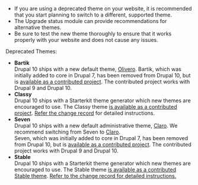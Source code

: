 * If you are using a deprecated theme on your website, it is recommended that you start planning to switch to a different, supported theme.
* The Upgrade status module can provide recommendations for alternative themes.
* Be sure to test the new theme thoroughly to ensure that it works properly with your website and does not cause any issues.

Deprecated Themes:

* **Bartik**  
 Drupal 10 ships with a new default theme, [Olivero](https://www.drupal.org/docs/core-modules-and-themes/core-themes/olivero). Bartik, which was initially added to core in Drupal 7, has been removed from Drupal 10, but is [available as a contributed project](https://www.drupal.org/project/bartik). The contributed project works with Drupal 9 and Drupal 10.
* **Classy**  
 Drupal 10 ships with a Starterkit theme generator which new themes are encouraged to use. The Classy theme [is available as a contributed project](https://www.drupal.org/project/classy). [Refer the change record](https://www.drupal.org/node/3305674) for detailed instructions.
* **Seven**  
 Drupal 10 ships with a new default administrative theme, [Claro](https://www.drupal.org/docs/core-modules-and-themes/core-themes/claro-theme). We recommend switching from Seven to [Claro](https://www.drupal.org/docs/core-modules-and-themes/core-themes/claro-theme).  
Seven, which was initially added to core in Drupal 7, has been removed from Drupal 10, but is [available as a contributed project](https://www.drupal.org/project/seven). The contributed project works with Drupal 9 and Drupal 10.
* **Stable**  
 Drupal 10 ships with a Starterkit theme generator which new themes are encouraged to use. The Stable theme [is available as a contributed Stable theme](https://drupal.org/project/stable). [Refer to the change record for detailed instructions.](https://www.drupal.org/node/3309392)
